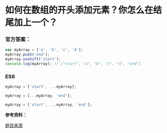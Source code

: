 # 如何在数组的开头添加元素？你怎么在结尾加上一个？

### 官方答案：

```js
var myArray = ['a', 'b', 'c', 'd'];
myArray.push('end');
myArray.unshift('start');
console.log(myArray); // ["start", "a", "b", "c", "d", "end"]
```

### ES6
```js
myArray = ['start', ...myArray];

myArray = [...myArray, 'end'];

myArray = ['start', ...myArray, 'end'];
```


**参考资料：**

[题目来源](https://www.toptal.com/javascript/interview-questions)